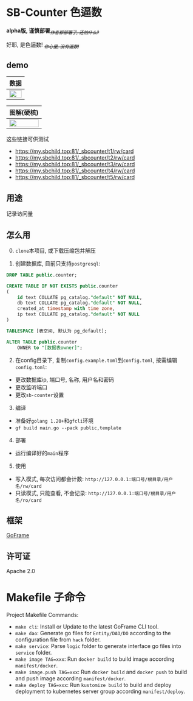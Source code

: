 # SB-Counter 色逼数

**alpha版, 谨慎部署**<sub>_~~作者都部署了, 还怕什么?~~_</sub>

好耶, 是色逼数!
<sub>_~~你心里, 没有逼数!~~_</sub>

## demo

| 数据 |
|:----:|
|<img src="https://my.sbchild.top:81/_sbcounter/test/rw/card" width="100%">|

| 图解(硬核) |
|:----:|
|<img src="https://user-images.githubusercontent.com/55868015/169673597-322babec-b2fb-41ce-bf7b-c773970d7479.png" width="100%">|

这些链接可供测试

+ <https://my.sbchild.top:81/_sbcounter/t1/rw/card>
+ <https://my.sbchild.top:81/_sbcounter/t2/rw/card>
+ <https://my.sbchild.top:81/_sbcounter/t3/rw/card>
+ <https://my.sbchild.top:81/_sbcounter/t4/rw/card>
+ <https://my.sbchild.top:81/_sbcounter/t5/rw/card>

## 用途

记录访问量

## 怎么用

0. `clone`本项目, 或下载压缩包并解压

1. 创建数据库, 目前只支持`postgresql`:

```sql
DROP TABLE public.counter;

CREATE TABLE IF NOT EXISTS public.counter
(
    id text COLLATE pg_catalog."default" NOT NULL,
    db text COLLATE pg_catalog."default" NOT NULL,
    created_at timestamp with time zone,
    ip text COLLATE pg_catalog."default" NOT NULL
)

TABLESPACE [表空间, 默认为 pg_default];

ALTER TABLE public.counter
    OWNER to "[数据表owner]";
```

2. 在config目录下, 复制`config.example.toml`到`config.toml`, 按需编辑`config.toml`:

+ 更改数据库ip, 端口号, 名称, 用户名和密码
+ 更改监听端口
+ 更改`sb-counter`设置

3. 编译

+ 准备好`golang 1.20+`和`gfcli`环境
+ `gf build main.go --pack public,template`

4. 部署

+ 运行编译好的`main`程序

5. 使用

+ 写入模式, 每次访问都会计数: `http://127.0.0.1:端口号/根目录/用户名/rw/card`
+ 只读模式, 只能查看, 不会记录: `http://127.0.0.1:端口号/根目录/用户名/ro/card`

## 框架

[GoFrame](https://goframe.org)

## 许可证

Apache 2.0

# Makefile 子命令

Project Makefile Commands: 
- `make cli`: Install or Update to the latest GoFrame CLI tool.
- `make dao`: Generate go files for `Entity/DAO/DO` according to the configuration file from `hack` folder.
- `make service`: Parse `logic` folder to generate interface go files into `service` folder.
- `make image TAG=xxx`: Run `docker build` to build image according `manifest/docker`.
- `make image.push TAG=xxx`: Run `docker build` and `docker push` to build and push image according `manifest/docker`.
- `make deploy TAG=xxx`: Run `kustomize build` to build and deploy deployment to kubernetes server group according `manifest/deploy`.

